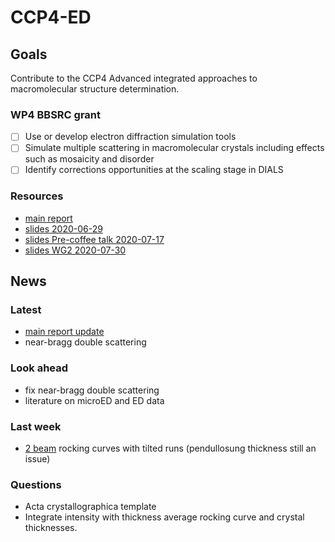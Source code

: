 # CCP4-ED


## Goals
Contribute to the CCP4 Advanced integrated approaches to macromolecular structure determination.
### WP4 BBSRC grant
- [ ] Use or develop electron diffraction simulation tools
- [ ] Simulate multiple scattering in macromolecular crystals including effects such as mosaicity and disorder
- [ ] Identify corrections opportunities at the scaling stage in DIALS
### Resources
- [main report](/documents/abstract.pdf)
- [slides 2020-06-29](/documents/2020-01-29_WP2.pdf)
- [slides Pre-coffee talk 2020-07-17](/documents/2020-07_RALFT.pdf)
- [slides WG2 2020-07-30](/documents/2020-07_WG2.pdf)

## News
### Latest
- [main report update](/documents/abstract.pdf)
- near-bragg double scattering

### Look ahead
- fix near-bragg double scattering
- literature on microED and ED data

### Last week
- [2 beam](/projects/multislice/multi2D/#2-beam-dynamical-diffraction) rocking curves with tilted runs (pendullosung thickness still an issue)  

### Questions
- Acta crystallographica template
- Integrate intensity with thickness average rocking curve and crystal thicknesses.

<!-- - libraries for bloch wave or FD simulator
- compare nearBragg with multislice : where does nanobragg fit in ?  
- reasonable accuracy in the corrections
- lyzozyme protein
- smv format : convert data to smv with nearBragg  
contains intensities, viewer does linear scale mapping  
- continuous rotation integration over steps# -->
